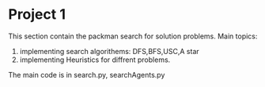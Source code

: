 # Project 1
This section contain the packman search for solution problems.
Main topics:
1. implementing search algorithems: DFS,BFS,USC,A star
2. implementing Heuristics for diffrent problems.


The main code is in search.py, searchAgents.py
